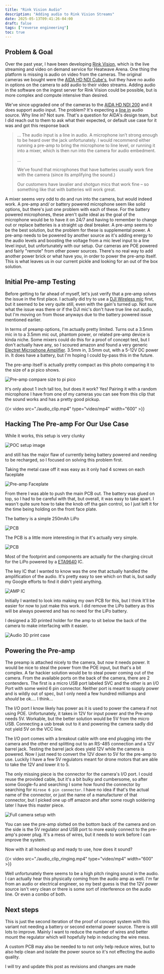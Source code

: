 ```yaml
---
title: "Rink Vision Audio"
description: "Adding audio to Rink Vision Streams"
date: 2025-05-13T09:41:26-04:00
draft: false
tags: ["reverse engineering"]
toc: true
---
```


## Problem & Goal

Over the past year, I have been developing [Rink Vision](https://rinkvision.com/), which is the live streaming and video on demand service for Heatwave Arena. One thing the platform is missing is audio on video from the cameras. The original cameras we bought were the [AIDA HD NDI Cube's](https://aidaimaging.com/hd-ndi-cube/), but they have no audio in options on the camera to add audio to their video streams. Adding audio in the software on the ingest server for Rink Vision could be possible, but is more complex and compute intensive than desired. 

We've since upgraded one of the cameras to the [AIDA HD NDI 200](https://aidaimaging.com/hd-ndi-200/) and it does support audio input. The problem? It's expecting a [line in](https://www.shure.com/en-EU/insights/differences-line-mic-level) audio source. Why line in? Not sure. That's a question for AIDA's design team, but I did reach out to them to ask what their expected, or default use case for it was and got this response back

> ... 
> The audio input is a line in audio. A microphone isn’t strong enough to be heard over the jack unfortunately. I would recommend either running a pre-amp to bring the microphone to line level, or running it into a mixer, which is then run into the camera for audio embedment.
>
> ...
>
> We’ve found that microphones that have batteries usually work fine with the camera (since its amplifying the sound.)
> 
>
> Our customers have lavalier and shotgun mics that work fine – so something like that with batteries will work great.

A mixer seems very odd to do and run into the camera, but would indeed work. A pre-amp and/ or battery powered microphone seem like solid options, but there's just one problem with each of these. For the battery powered microphones, these aren't quite ideal as the goal of the microphone would be to have it on 24/7 and having to remember to change out or replace batteries is a straight up deal breaker. A pre-amp seems to be the best solution, but the problem for these is supplemental power. A pre-amp needs to be powered by another source as it's adding energy to the audio levels and boosting the voltage from a mic level input to a line level input, but unfortunately with our setup. Our cameras are POE powered and fairly "remote" from other power sources. There's no real way to add another power brick or what have you, in order to power the pre-amp itself. This is what leaves us in our current pickle and looking for an out of the box solution.

## Initial Pre-amp Testing
Before getting to far ahead of myself, let's just verify that a pre-amp solves the issue in the first place. I actually did try to use a [DJI Wireless mic](https://www.dji.com/mic-2) first, but it seemed to be very quite still, even with the gain's turned up. Not sure what the issue was there or if the DJI mic's don't have true line out audio, but I'm moving on from those anyways due to the battery powered issue mentioned earlier.

In terms of preamp options, I'm actually pretty limited. Turns out a 3.5mm mic in to a 3.5mm mic out, phantom power, or related pre-amp device is kinda niche. Some mixers could do this for a proof of concept test, but I don't actually have any, so I scoured amazon and found a very generic [Electret Microphone Amplifier](https://www.amazon.com/gp/product/B0D7BWRFZD). 3.5mm in, 3.5mm out, with a 5-12V DC power in. It does have a battery, but I'm hoping I could by-pass this in the future.

The pre-amp itself is actually pretty compact as this photo comparing it to the size of a pi pico shows. 

![Pre-amp compare size to pi pico](./pre-amp-pico-compare.jpg)

It's only about 1 inch tall too, but does it work? Yes! Pairing it with a random microphone I have from one of my cameras you can see from this clip that the sound works and has a pretty good pickup.

{{< video src="./audio_clip.mp4"  type="video/mp4" width="600" >}}

## Hacking The Pre-amp For Our Use Case
While it works, this setup is very clunky

![POC setup image](./poc_setup.jpg)

and still has the major flaw of currently being battery powered and needing to be recharged, so I focused on solving this problem first.

Taking the metal case off it was easy as it only had 4 screws on each faceplate

![Pre-amp Faceplate](./pre-amp_face_plate.jpg)

From there I was able to push the main PCB out. The battery was glued on top, so I had to be careful with that, but overall, it was easy to take apart. I wasn't quite sure how to take the knob off tha gain control, so I just left it for the time being holding on the front face plate.

The battery is a simple 250mAh LiPo 

![PCB](./battery.jpg)

The PCB is a little more interesting in that it's actually very simple. 

![PCB](./pcb.jpg)

Most of the footprint and components are actually for the charging circuit for the LiPo powered by a [ETA9640](https://www.eta-semi.com/wp-content/uploads/2022/03/ETA9640_V1.5.pdf) IC.

The key IC that I wanted to know was the one that actually handled the amplification of the audio. It's pretty easy to see which on that is, but sadly my Google efforts to find it didn't yield anything.

![AMP IC](./amp_ic.jpg)

Initially I wanted to look into making my own PCB for this, but I think It'll be easier for now to just make this work. I did remove the LiPo battery as this will be always powered and has no need for the LiPo battery.

I designed a 3D printed holder for the amp to sit below the back of the camera to make interfacing with it easier.

![Audio 3D print case](./audio-slot-case.PNG)

## Powering the Pre-amp

The preamp is attached nicely to the camera, but now it needs power. It would be nice to steal the power from the POE input, but that's a bit complex. A far hackier solution would be to steal power coming out of the camera. From the available ports on the back of the camera, there are 2 contenders. The first is a micro USB port labeled SVC and the other is an I/O Port with some weird 6 pin connector. Neither port is meant to supply power and is wildly out of spec, but I only need a few hundred milliamps and _should_ be ok.... I think...

The I/O port I know likely has power as it is used to power the camera if not using POE. Unfortunately, it takes in 12V for input power and the Pre-amp needs 5V. Workable, but the better solution would be 5V from the micro USB. Connecting a usb break out to it and powering the camera sadly did not yield 5V on the VCC line.

The I/O port comes with a breakout cable with one end plugging into the camera and the other end splitting out to an RS-485 connection and a 12V barrel jack. Testing the barrel jack does yield 12V while the camera is powered. Now I just need to convert the 12V down to 5V for the pre-amp to use. Luckily I have a few 5V regulators meant for drone motors that are able to take the 12V and lower it to 5.

The only missing piece is the connector for the camera's I/O port. I could reuse the provided cable, but it's a bit bulky and cumbersome, so after some Google-fu and searching I some how found the connector by searching for `Hirose 6 pin connector`. I have no idea if that's the actual name of the connector, or just the name of a manufacturer of that connector, but I picked one up off amazon and after some rough soldering later I have this master piece.

![Full camera setup with](./camera_with_audio_setup.jpg)

You can see the pre-amp slotted on the bottom back of the camera and on the side is the 5V regulator and USB port to more easily connect to the pre-amp's power plug. It's a mess of wires, but it needs to work before I can improve the system.

Now with it all hooked up and ready to use, how does it sound?

{{< video src="./audio_clip_ringing.mp4"  type="video/mp4" width="600" >}}

Well unfortunately there seems to be a high pitch ringing sound in the audio. I can actually hear this physically coming from the audio amp as well. I'm far from an audio or electrical engineer, so my best guess is that the 12V power source isn't very clean or there is some sort of interference on the audio line. Or even a combo of both.

## Next steps ##

This is just the second iteration of the proof of concept system with this variant not needing a battery or second external power source. There is still lots to improve. Mainly I want to reduce the number of wires and better mount the regulator which will hopefully help in reducing the wire mess.

A custom PCB may also be needed to to not only help reduce wires, but to also help clean and isolate the power source so it's not effecting the audio quality.

I will try and update this post as revisions and changes are made
